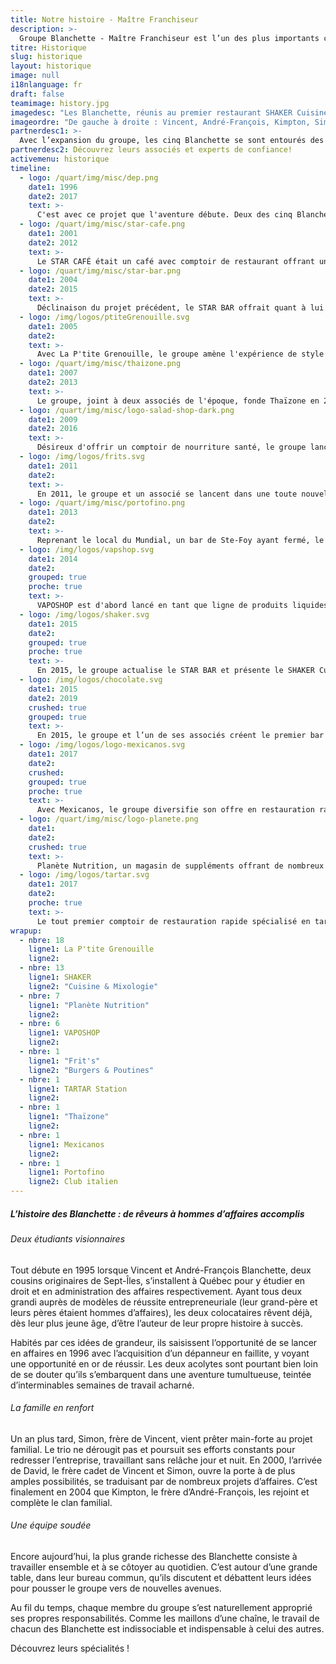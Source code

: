 ```yaml
---
title: Notre histoire - Maître Franchiseur
description: >-
  Groupe Blanchette - Maître Franchiseur est l’un des plus importants courtiers en franchises. Acheter une franchise tel que le Shaker et plus encore!
titre: Historique
slug: historique
layout: historique
image: null
i18nlanguage: fr
draft: false
teamimage: history.jpg
imagedesc: "Les Blanchette, réunis au premier restaurant SHAKER Cuisine & Mixologie ; un projet marquant le début d'une ère nouvelle. C'est dans leur bureau adjacent à ce restaurant qu'ils se rencontrent chaque jour et travaillent ensemble pour faire avancer leurs projets communs."
imageordre: "De gauche à droite : Vincent, André-François, Kimpton, Simon et David"
partnerdesc1: >-
  Avec l’expansion du groupe, les cinq Blanchette se sont entourés des meilleurs dans l’atteinte de leurs objectifs.
partnerdesc2: Découvrez leurs associés et experts de confiance!
activemenu: historique
timeline:
  - logo: /quart/img/misc/dep.png
    date1: 1996
    date2: 2017
    text: >-
      C'est avec ce projet que l'aventure débute. Deux des cinq Blanchette achètent un dépanneur en faillite et sont graduellement joints par d'autres membres de leur famille. En 2017, le groupe décide de revendre l'établissement pour se concentrer sur ses autres bannières.
  - logo: /quart/img/misc/star-cafe.png
    date1: 2001
    date2: 2012
    text: >-
      Le STAR CAFÉ était un café avec comptoir de restaurant offrant un menu de style casse-croûte. En 2012, le groupe décida de revendre pour se concentrer à d'autres projets d'envergure.
  - logo: /quart/img/misc/star-bar.png
    date1: 2004
    date2: 2015
    text: >-
      Déclinaison du projet précédent, le STAR BAR offrait quant à lui une expérience de style restaurant-bar. Quelques années plus tard, le groupe y ajoute le STAR CLUB proposant une piste de danse propice aux soirées rythmées de tous genres. En 2015, le STAR BAR laisse place à un nouveau concept avant-gardiste.
  - logo: /img/logos/ptiteGrenouille.svg
    date1: 2005
    date2:
    text: >-
      Avec La P'tite Grenouille, le groupe amène l'expérience de style chansonnier à un plus large public. Les amateurs de party s'y retrouvent encore aujourd'hui dans leurs 16 succursales pour y chanter à tue-tête de bons vieux hits.
  - logo: /quart/img/misc/thaizone.png
    date1: 2007
    date2: 2013
    text: >-
      Le groupe, joint à deux associés de l'époque, fonde Thaïzone en 2007, l'une des plus grosses chaînes de restauration rapide thaïlandaise. En 2013, un géant de la restauration détenant son plus proche concurrent les approche pour faire l'acquisition de la chaîne, craignant la compétition. Le groupe accepte l'alléchante transaction, mais reste propriétaire du premier restaurant de La Pyramide, toujours en activité aujourd'hui.  
  - logo: /quart/img/misc/logo-salad-shop-dark.png
    date1: 2009
    date2: 2016
    text: >-
      Désireux d'offrir un comptoir de nourriture santé, le groupe lance SaladShop en 2009. La bannière est vendue en 2016 pour donner la chance au groupe de concentrer ses efforts sur d'autres projets. 
  - logo: /img/logos/frits.svg
    date1: 2011
    date2:
    text: >-
      En 2011, le groupe et un associé se lancent dans une toute nouvelle aventure avec le Frit's Burgers & Poutines. Son premier restaurant de La Pyramide à Ste-Foy laisse place à un second en 2017 à Beauport, lequel sera suivi de plusieurs ouvertures dans les prochaines années.  
  - logo: /quart/img/misc/portofino.png
    date1: 2013
    date2:
    text: >-
      Reprenant le local du Mundial, un bar de Ste-Foy ayant fermé, le Portofino Club Italien ouvre ses portes en 2013. Déclinaison du concept original du Portofino se trouvant dans le Vieux-Québec, celui de Ste-Foy propose une ambiance feutrée, un décor glamour et une cuisine d'inspiration italienne des plus savoureuses.  
  - logo: /img/logos/vapshop.svg
    date1: 2014
    date2:
    grouped: true
    proche: true
    text: >-
      VAPOSHOP est d'abord lancé en tant que ligne de produits liquides pour cigarettes électroniques. Rapidement, la bannière complète son offre avec l'ouverture de 3 succursales.
  - logo: /img/logos/shaker.svg
    date1: 2015
    date2:
    grouped: true
    proche: true
    text: >-
      En 2015, le groupe actualise le STAR BAR et présente le SHAKER Cuisine & Mixologie, offrant tartares, cocktails et burgers gourmets, en plus des nombreuses promotions. Avec son expansion rapide et son succès fulgurant, la bannière, dénombrant maintenant 11 succursales, est désormais la seule chaîne de restaurants-bars spécialisée en la matière.   
  - logo: /img/logos/chocolate.svg
    date1: 2015
    date2: 2019
    crushed: true
    grouped: true
    text: >-
      En 2015, le groupe et l’un de ses associés créent le premier bar à chocolat & crème glacée Chocolato. Né d’une envie de reproduire l’expérience des plus prestigieuses chocolateries italiennes, le concept se répand à une vitesse incroyable avec l’implantation de 22 succursales. En 2019, Foodtastic fait l’acquisition de la marque et c’est avec fierté que le groupe cède le concept pour le voir grandir non seulement en dehors de la province, mais également aux États-Unis. Le groupe reste tout de même propriétaire de la succursale de Sainte-Foy (Versant-Nord) et du comptoir express dans la Pyramide de Sainte-Foy, en plus d’être copropriétaire de la succursale de Gatineau (Les Promenades Gatineau).     
  - logo: /img/logos/logo-mexicanos.svg
    date1: 2017
    date2:
    crushed: 
    grouped: true
    proche: true
    text: >-
      Avec Mexicanos, le groupe diversifie son offre en restauration rapide en offrant un comptoir avec une cuisine fraîche et sur mesure. Situé dans La Pyramide à Ste-Foy, Mexicanos attire autant les amateurs de nourriture mexicain que les adeptes de repas santé. 
  - logo: /quart/img/misc/logo-planete.png
    date1: 
    date2:
    crushed: true
    text: >-
      Planète Nutrition, un magasin de suppléments offrant de nombreux produits complémentaires, est lancé par le groupe et un associé en 2015. Avec maintenant 7 succursales et un site Internet transactionnel, Planète Nutrition et se positionne déjà comme l'un des plus gros joueurs dans son domaine.  
  - logo: /img/logos/tartar.svg
    date1: 2017
    date2:
    proche: true
    text: >-
      Le tout premier comptoir de restauration rapide spécialisé en tartares, tatakis et poke bols ouvre ses portes à La Pyramide à Ste-Foy. Suscitant un grand engouement des amateurs de cuisine santé et savoureuse, TARTAR Station prévoit deux autres ouvertures dans les prochains mois. 
wrapup:
  - nbre: 18
    ligne1: La P'tite Grenouille
    ligne2: 
  - nbre: 13
    ligne1: SHAKER
    ligne2: "Cuisine & Mixologie"
  - nbre: 7
    ligne1: "Planète Nutrition"
    ligne2: 
  - nbre: 6
    ligne1: VAPOSHOP
    ligne2:
  - nbre: 1
    ligne1: "Frit's"
    ligne2: "Burgers & Poutines"
  - nbre: 1
    ligne1: TARTAR Station
    ligne2:
  - nbre: 1
    ligne1: "Thaïzone"
    ligne2:
  - nbre: 1
    ligne1: Mexicanos
    ligne2: 
  - nbre: 1
    ligne1: Portofino
    ligne2: Club italien
---
```


##### L’histoire des Blanchette : de rêveurs à hommes d’affaires accomplis

###### Deux étudiants visionnaires 

Tout débute en 1995 lorsque Vincent et André-François Blanchette, deux cousins originaires de Sept-Îles, s’installent à Québec pour y étudier en droit et en administration des affaires respectivement. Ayant tous deux grandi auprès de modèles de réussite entrepreneuriale (leur grand-père et leurs pères étaient hommes d’affaires), les deux colocataires rêvent déjà, dès leur plus jeune âge, d’être l’auteur de leur propre histoire à succès.

Habités par ces idées de grandeur, ils saisissent l’opportunité de se lancer en affaires en 1996 avec l’acquisition d’un dépanneur en faillite, y voyant une opportunité en or de réussir. Les deux acolytes sont pourtant bien loin de se douter qu’ils s’embarquent dans une aventure tumultueuse, teintée d’interminables semaines de travail acharné. 

###### La famille en renfort 

Un an plus tard, Simon, frère de Vincent, vient prêter main-forte au projet familial. Le trio ne dérougit pas et poursuit ses efforts constants pour redresser l’entreprise, travaillant sans relâche jour et nuit. En 2000, l’arrivée de David, le frère cadet de Vincent et Simon, ouvre la porte à de plus amples possibilités, se traduisant par de nombreux projets d’affaires. C’est finalement en 2004 que Kimpton, le frère d’André-François, les rejoint et complète le clan familial.

###### Une équipe soudée 

Encore aujourd’hui, la plus grande richesse des Blanchette consiste à travailler ensemble et à se côtoyer au quotidien. C’est autour d’une grande table, dans leur bureau commun, qu’ils discutent et débattent leurs idées pour pousser le groupe vers de nouvelles avenues. 

Au fil du temps, chaque membre du groupe s’est naturellement approprié ses propres responsabilités. Comme les maillons d’une chaîne, le travail de chacun des Blanchette est indissociable et indispensable à celui des autres.  

Découvrez leurs spécialités !  
